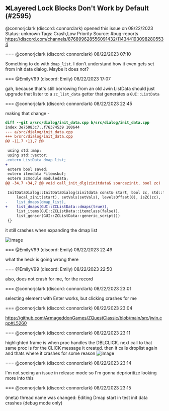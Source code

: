 ## ❌Layered Lock Blocks Don't Work by Default (#2595)
@connorjclark (discord: connorclark) opened this issue on 08/22/2023
Status: unknown
Tags: Crash,Low Priority
Source: #bug-reports https://discord.com/channels/876899628556091432/1143441930982805534


=== @connorjclark (discord: connorclark) 08/22/2023 07:10

Something to do with `dmap_list`. I don't understand how it even gets set from init data dialog. Maybe it does not?

=== @EmilyV99 (discord: Emily) 08/22/2023 17:07

gah, because that's still borrowing from an old Jwin ListData
should just upgrade that lister to a `zc_list_data` getter that generates a `GUI::ListData`

=== @connorjclark (discord: connorclark) 08/22/2023 22:45

making that change -

```diff
diff --git a/src/dialog/init_data.cpp b/src/dialog/init_data.cpp
index 3e75083c7..f76374539 100644
--- a/src/dialog/init_data.cpp
+++ b/src/dialog/init_data.cpp
@@ -11,7 +11,7 @@
 
 using std::map;
 using std::vector;
-extern ListData dmap_list;
+
 extern bool saved;
 extern itemdata *itemsbuf;
 extern zcmodule moduledata;
@@ -34,7 +34,7 @@ void call_init_dlg(zinitdata& sourcezinit, bool zc)
 
 InitDataDialog::InitDataDialog(zinitdata const& start, bool zc, std::function<void(zinitdata const&)> setVals):
     local_zinit(start), setVals(setVals), levelsOffset(0), isZC(zc),
-    list_dmaps(dmap_list),
+    list_dmaps(GUI::ZCListData::dmaps(true)),
     list_items(GUI::ZCListData::itemclass(false)),
     list_genscr(GUI::ZCListData::generic_script())
 {}
```

it still crashes when expanding the dmap list

![image](https://cdn.discordapp.com/attachments/1143441930982805534/1143677379496116314/image.png?ex=65e7a08f&is=65d52b8f&hm=13c135429b0ab65cf69ed175747ddddd259fe3934a31d6c8275ff3a0f3b70498&)

=== @EmilyV99 (discord: Emily) 08/22/2023 22:49

what the heck is going wrong there

=== @EmilyV99 (discord: Emily) 08/22/2023 22:50

also, does not crash for me, for the record

=== @connorjclark (discord: connorclark) 08/22/2023 23:01

selecting element with Enter works, but clicking crashes for me

=== @connorjclark (discord: connorclark) 08/22/2023 23:04

https://github.com/ArmageddonGames/ZQuestClassic/blob/main/src/jwin.cpp#L5260

=== @connorjclark (discord: connorclark) 08/22/2023 23:11

highlighted frame is when proc handles the DBLCLICK. next call to that same proc is for the CLICK message it created. then it calls droplist again and thats where it crashes for some reason
![image](https://cdn.discordapp.com/attachments/1143441930982805534/1143683985319415859/image.png?ex=65e7a6b6&is=65d531b6&hm=d2bcf0197e39e265825b9917ecff26ccfad62027bd287dd14d3f538607924b6b&)

=== @connorjclark (discord: connorclark) 08/22/2023 23:14

I'm not seeing an issue in release mode so I'm gonna deprioritize looking more into this

=== @connorjclark (discord: connorclark) 08/22/2023 23:15

(meta) thread name was changed: Editing Dmap start in test init data crashes (debug mode only)
